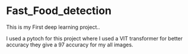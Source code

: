 # Fast_Food_detection

This is my First deep learning project..


I used a pytoch for this project where I used a VIT transformer for better accuracy they give a 97 accuracy for my all images.



